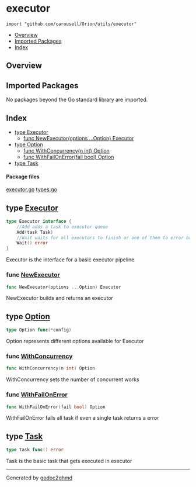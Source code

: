 # executor
`import "github.com/carousell/Orion/utils/executor"`

* [Overview](#pkg-overview)
* [Imported Packages](#pkg-imports)
* [Index](#pkg-index)

## <a name="pkg-overview">Overview</a>

## <a name="pkg-imports">Imported Packages</a>

No packages beyond the Go standard library are imported.

## <a name="pkg-index">Index</a>
* [type Executor](#Executor)
  * [func NewExecutor(options ...Option) Executor](#NewExecutor)
* [type Option](#Option)
  * [func WithConcurrency(n int) Option](#WithConcurrency)
  * [func WithFailOnError(fail bool) Option](#WithFailOnError)
* [type Task](#Task)

#### <a name="pkg-files">Package files</a>
[executor.go](./executor.go) [types.go](./types.go) 

## <a name="Executor">type</a> [Executor](./types.go#L7-L12)
``` go
type Executor interface {
    //Add adds a task to executor queue
    Add(task Task)
    //Wait waits for all executors to finish or one of them to error based on option selected
    Wait() error
}
```
Executor is the interface for a basic executor pipeline

### <a name="NewExecutor">func</a> [NewExecutor](./executor.go#L110)
``` go
func NewExecutor(options ...Option) Executor
```
NewExecutor builds and returns an executor

## <a name="Option">type</a> [Option](./types.go#L15)
``` go
type Option func(*config)
```
Option represents different options available for Executor

### <a name="WithConcurrency">func</a> [WithConcurrency](./executor.go#L23)
``` go
func WithConcurrency(n int) Option
```
WithConcurrency sets the number of concurrent works

### <a name="WithFailOnError">func</a> [WithFailOnError](./executor.go#L30)
``` go
func WithFailOnError(fail bool) Option
```
WithFailOnError fails all task if even a single task returns a error

## <a name="Task">type</a> [Task](./types.go#L4)
``` go
type Task func() error
```
Task is the basic task that gets executed in executor

- - -
Generated by [godoc2ghmd](https://github.com/GandalfUK/godoc2ghmd)